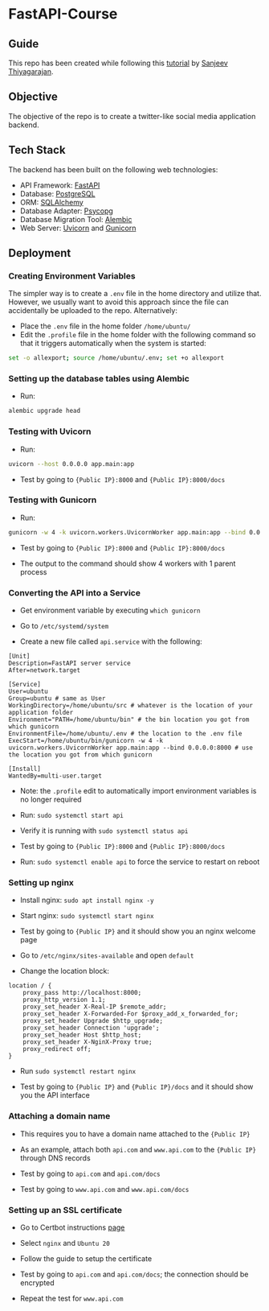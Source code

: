 # FastAPI-Course

## Guide

This repo has been created while following this [tutorial](https://www.youtube.com/watch?v=ToXOb-lpipM) by [Sanjeev Thiyagarajan](https://www.youtube.com/c/SanjeevThiyagarajan).

## Objective

The objective of the repo is to create a twitter-like social media application backend.

## Tech Stack

The backend has been built on the following web technologies:

- API Framework: [FastAPI](https://fastapi.tiangolo.com)
- Database: [PostgreSQL](https://www.postgresql.org)
- ORM: [SQLAlchemy](https://www.sqlalchemy.org)
- Database Adapter: [Psycopg](https://pypi.org/project/psycopg2/)
- Database Migration Tool: [Alembic](https://alembic.sqlalchemy.org/en/latest/)
- Web Server: [Uvicorn](https://www.uvicorn.org) and [Gunicorn](https://gunicorn.org)

## Deployment

### Creating Environment Variables

The simpler way is to create a `.env` file in the home directory and utilize that. However, we usually want to avoid this approach since the file can accidentally be uploaded to the repo. Alternatively:

- Place the `.env` file in the home folder `/home/ubuntu/`
- Edit the `.profile` file in the home folder with the following command so that it triggers automatically when the system is started:

```bash
set -o allexport; source /home/ubuntu/.env; set +o allexport
```

### Setting up the database tables using Alembic

- Run:

```bash
alembic upgrade head
```

### Testing with Uvicorn

- Run:

```bash
uvicorn --host 0.0.0.0 app.main:app
```

- Test by going to `{Public IP}:8000` and `{Public IP}:8000/docs`

### Testing with Gunicorn

- Run:

```bash
gunicorn -w 4 -k uvicorn.workers.UvicornWorker app.main:app --bind 0.0.0.0:8000
```

- Test by going to `{Public IP}:8000` and `{Public IP}:8000/docs`

- The output to the command should show 4 workers with 1 parent process

### Converting the API into a Service

- Get environment variable by executing `which gunicorn`

- Go to `/etc/systemd/system`

- Create a new file called `api.service` with the following:

```
[Unit]
Description=FastAPI server service
After=network.target

[Service]
User=ubuntu
Group=ubuntu # same as User
WorkingDirectory=/home/ubuntu/src # whatever is the location of your application folder
Environment="PATH=/home/ubuntu/bin" # the bin location you got from which gunicorn
EnvironmentFile=/home/ubuntu/.env # the location to the .env file
ExecStart=/home/ubuntu/bin/gunicorn -w 4 -k uvicorn.workers.UvicornWorker app.main:app --bind 0.0.0.0:8000 # use the location you got from which gunicorn

[Install]
WantedBy=multi-user.target
```

- Note: the `.profile` edit to automatically import environment variables is no longer required

- Run: `sudo systemctl start api`

- Verify it is running with `sudo systemctl status api`

- Test by going to `{Public IP}:8000` and `{Public IP}:8000/docs`

- Run: `sudo systemctl enable api` to force the service to restart on reboot

### Setting up nginx

- Install nginx: `sudo apt install nginx -y`

- Start nginx: `sudo systemctl start nginx`

- Test by going to `{Public IP}` and it should show you an nginx welcome page

- Go to `/etc/nginx/sites-available` and open `default`

- Change the location block:

```
location / {
    proxy_pass http://localhost:8000;
    proxy_http_version 1.1;
    proxy_set_header X-Real-IP $remote_addr;
    proxy_set_header X-Forwarded-For $proxy_add_x_forwarded_for;
    proxy_set_header Upgrade $http_upgrade;
    proxy_set_header Connection 'upgrade';
    proxy_set_header Host $http_host;
    proxy_set_header X-NginX-Proxy true;
    proxy_redirect off;
}
```

- Run `sudo systemctl restart nginx`

- Test by going to `{Public IP}` and `{Public IP}/docs` and it should show you the API interface

### Attaching a domain name

- This requires you to have a domain name attached to the `{Public IP}`

- As an example, attach both `api.com` and `www.api.com` to the `{Public IP}` through DNS records

- Test by going to `api.com` and `api.com/docs`

- Test by going to `www.api.com` and `www.api.com/docs`

### Setting up an SSL certificate

- Go to Certbot instructions [page](https://certbot.eff.org/instructions)

- Select `nginx` and `Ubuntu 20`

- Follow the guide to setup the certificate

- Test by going to `api.com` and `api.com/docs`; the connection should be encrypted

- Repeat the test for `www.api.com`
